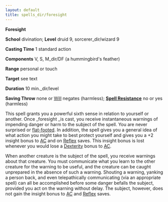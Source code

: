 ```yaml
---
layout: default
title: spells_dir/foresight
---
```

 **Foresight**

**School** divination; **Level** druid 9, sorcerer_dir/wizard 9

**Casting Time** 1 standard action

**Components** V, S, M_dir/DF (a hummingbird's feather)

**Range** personal or touch

**Target** see text

**Duration** 10 min._dir/level

**Saving Throw** none or [Will](../combat#_will) negates (harmless); **[Spell Resistance](../glossary#_spell-resistance)** no or yes (harmless)

This spell grants you a powerful sixth sense in relation to yourself or another. Once _foresight _is cast, you receive instantaneous warnings of impending danger or harm to the subject of the spell. You are never surprised or [flat-footed](../glossary#_flat-footed). In addition, the spell gives you a general idea of what action you might take to best protect yourself and gives you a +2 insight bonus to [AC](../combat#_armor-class) and on [Reflex](../combat#_reflex) saves. This insight bonus is lost whenever you would lose a [Dexterity](../gettingStarted#_dexterity) bonus to [AC](../combat#_armor-class).

When another creature is the subject of the spell, you receive warnings about that creature. You must communicate what you learn to the other creature for the warning to be useful, and the creature can be caught unprepared in the absence of such a warning. Shouting a warning, yanking a person back, and even telepathically communicating (via an appropriate spell) can all be accomplished before some danger befalls the subject, provided you act on the warning without delay. The subject, however, does not gain the insight bonus to [AC](../combat#_armor-class) and [Reflex](../combat#_reflex) saves.

